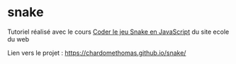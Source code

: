 # snake

Tutoriel réalisé avec le cours [Coder le jeu Snake en JavaScript](https://www.ecole-du-web.net/p/coder-le-jeu-snake-en-javascript "texte pour le titre, facultatif") du site ecole du web

Lien vers le projet : https://chardomethomas.github.io/snake/
